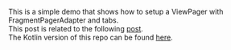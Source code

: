 This is a simple demo that shows how to setup a ViewPager with FragmentPagerAdapter and tabs.  
This post is related to the following [post](http://mobiledevhub.com/2017/12/07/android-viewpager-demo/).  
The Kotlin version of this repo can be found [here](https://github.com/MChehab94/ViewPager-Demo-Kotlin).  
